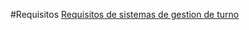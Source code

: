 #Requisitos
[Requisitos de sistemas de gestion de turno](https://miucateciedu-my.sharepoint.com/:w:/g/personal/20210618_miucateci_edu_do/EQubRFKV-ThIpX_sRr9jIdABKDm_lscXnTd9PJw7NJfW-g?e=Lhydgi)

